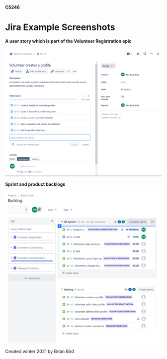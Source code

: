 **CS246**

# Jira Example Screenshots

**A user story which is part of the Volunteer Registration epic**

![JiraUserStoryScreenshot](JiraUserStoryScreenshot.png)



**Sprint and product backlogs**

![JiraBacklogScreenshot](JiraBacklogScreenshot.png)



Created winter 2021 by Brian Bird